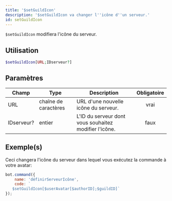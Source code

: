 ```yaml
---
title: '$setGuildIcon'
description: '$setGuildIcon va changer l''icône d''un serveur.'
id: setGuildIcon
---
```


`$setGuildIcon` modifiera l'icône du serveur.

## Utilisation

```php
$setGuildIcon[URL;IDserveur?]
```

## Paramètres

| Champ      | Type                 | Description                                           | Obligatoire |
| ---------- | -------------------- | ----------------------------------------------------- |:-----------:|
| URL        | chaîne de caractères | URL d'une nouvelle icône du serveur.                  |    vrai     |
| IDserveur? | entier               | L'ID du serveur dont vous souhaitez modifier l'icône. |    faux     |

## Exemple(s)

Ceci changera l'icône du serveur dans lequel vous exécutez la commande à votre avatar:

```javascript
bot.command({
    name: 'définirServeurIcône',
    code: `
   $setGuildIcon[$userAvatar[$authorID];$guildID]`
});
```
